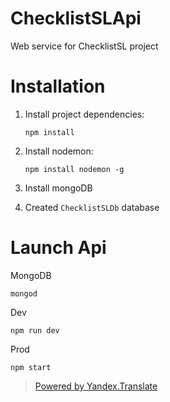 # ChecklistSLApi

Web service for ChecklistSL project

# Installation 

1. Install project dependencies:

    `npm install`

2. Install nodemon:

    `npm install nodemon -g`

3. Install mongoDB

4. Created `ChecklistSLDb` database

# Launch Api

MongoDB

`mongod`

Dev

`npm run dev`

Prod

`npm start`

> [Powered by Yandex.Translate](http://translate.yandex.com/)

